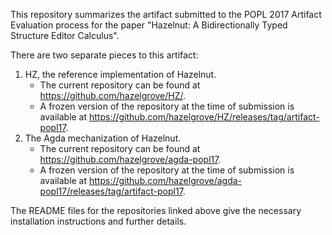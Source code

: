 This repository summarizes the artifact submitted to the POPL 2017 Artifact Evaluation process for the paper "Hazelnut: A Bidirectionally Typed Structure Editor Calculus".

There are two separate pieces to this artifact:

  1. HZ, the reference implementation of Hazelnut.
      * The current repository can be found at https://github.com/hazelgrove/HZ/.
      * A frozen version of the repository at the time of submission is available at https://github.com/hazelgrove/HZ/releases/tag/artifact-popl17.
  2. The Agda mechanization of Hazelnut.
      * The current repository can be found at https://github.com/hazelgrove/agda-popl17.
      * A frozen version of the repository at the time of submission is available at https://github.com/hazelgrove/agda-popl17/releases/tag/artifact-popl17. 
  
The README files for the repositories linked above give the necessary installation instructions and further details.
